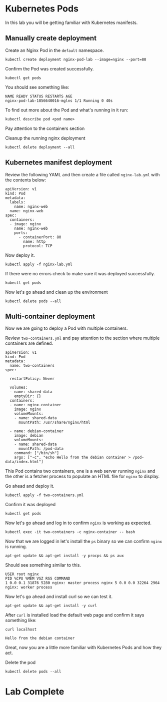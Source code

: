 # Kubernetes Pods
In this lab you will be getting familiar with Kubernetes manifests. 

## Manually create deployment

Create an Nginx Pod in the `default` namespace. 
```
kubectl create deployment nginx-pod-lab --image=nginx --port=80
```

Confirm the Pod was created successfully.
```
kubectl get pods 
```

You should see something like: 
```
NAME READY STATUS RESTARTS AGE 
nginx-pod-lab-1856640016-mglns 1/1 Running 0 40s
```

To find out more about the Pod and what's running in it run: 
```
kubectl describe pod <pod name> 
```

Pay attention to the containers section 

Cleanup the running nginx deployment 
```
kubectl delete deployment --all
```


## Kubernetes manifest deployment 
Review the following YAML and then create a file called `nginx-lab.yml` with the contents below: 
```
apiVersion: v1
kind: Pod
metadata:
  labels:
    name: nginx-web
  name: nginx-web
spec:
  containers:
  - image: nginx
    name: nginx-web
    ports:
      - containerPort: 80
        name: http
        protocol: TCP
```

Now deploy it. 
```
kubectl apply -f nginx-lab.yml
```

If there were no errors check to make sure it was deployed successfully.
```
kubectl get pods 
```

Now let's go ahead and clean up the environment 
```
kubectl delete pods --all 
```

## Multi-container deployment
Now we are going to deploy a Pod with multiple containers. 

Review `two-containers.yml` and pay attention to the section where multiple containers are defined. 
```
apiVersion: v1
kind: Pod
metadata:
  name: two-containers
spec: 

  restartPolicy: Never

  volumes:
  - name: shared-data
    emptyDir: {}
  containers:
  - name: nginx-container
    image: nginx
    volumeMounts:
    - name: shared-data
      mountPath: /usr/share/nginx/html

  - name: debian-container
    image: debian
    volumeMounts:
    - name: shared-data
      mountPath: /pod-data
    command: ["/bin/sh"]
    args: ["-c", "echo Hello from the debian container > /pod-data/index.html"]
```

This Pod contains two containers, one is a web server running `nginx` and the other is a fetcher process to populate an HTML file for `nginx` to display. 

Go ahead and deploy it. 
```
kubectl apply -f two-containers.yml
```

Confirm it was deployed
```
kubectl get pods 
```

Now let's go ahead and log in to confirm `nginx` is working as expected. 
```
kubectl exec -it two-containers -c nginx-container -- bash 
```

Now that we are logged in let's install the `ps` binary so we can confirm `nginx` is running. 
```
apt-get update && apt-get install -y procps && ps aux
```

Should see something similar to this.
```
USER root nginx
PID %CPU %MEM VSZ RSS COMMAND
1 0.0 0.1 31876 5280 nginx: master process nginx 5 0.0 0.0 32264 2964 nginx: worker process
```

Now let's go ahead and install curl so we can test it. 
```
apt-get update && apt-get install -y curl 
```

After `curl` is installed load the default web page and confirm it says something like:
```
curl localhost
```
```
Hello from the debian container
```

Great, now you are a little more familiar with Kubernetes Pods and how they act. 

Delete the pod
```
kubectl delete pods --all
```

# Lab Complete 
